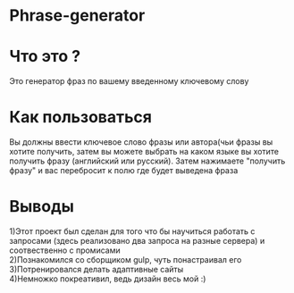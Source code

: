 # Phrase-generator

# Что это ?
Это генератор фраз по вашему введенному ключевому слову  

# Как пользоваться
Вы должны ввести ключевое слово фразы или автора(чьи фразы вы хотите получить, затем вы можете выбрать на каком языке вы хотите получить фразу (английский или русский).
Затем нажимаете "получить фразу" и вас перебросит к полю где будет выведена фраза

# Выводы
1)Этот проект был сделан для того что бы научиться работать с запросами (здесь реализовано два запроса на разные сервера) и соотвественно с промисами  
2)Познакомился со сборщиком gulp, чуть понастраивал его  
3)Потренировался делать адаптивные сайты  
4)Немножко покреативил, ведь дизайн весь мой :)  
